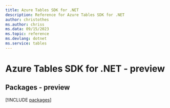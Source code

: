 ```yaml
---
title: Azure Tables SDK for .NET
description: Reference for Azure Tables SDK for .NET
author: christothes
ms.author: chriss
ms.data: 09/15/2023
ms.topic: reference
ms.devlang: dotnet
ms.service: tables
---
```

# Azure Tables SDK for .NET - preview
## Packages - preview
[!INCLUDE [packages](tables-index.md)]